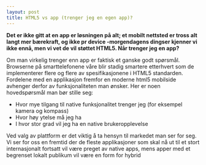```yaml
---
layout: post
title: HTML5 vs app (trenger jeg en egen app)?
---
```


**Det er ikke gitt at en app er løsningen på alt; et mobilt nettsted er tross alt langt mer bærekraft, og ikke pr device -morgendagens dingser kjenner vi ikke ennå, men vi vet de vil støttet HTML5. Når trenger jeg en app?**

Om man virkelig trenger enn app er faktisk et ganske godt spørsmål. Browserne på smarttelefonene våre blir stadig smartere etterhvert som de implementerer flere og flere av spesifikasjonene i HTML5 standarden. Fordelene med en applikasjon fremfor en moderne html5 mobilside avhenger derfor av funksjonaliteten man ønsker. Her er noen hovedspørsmål man bør stille seg:

- Hvor mye tilgang til native funksjonalitet trenger jeg (for eksempel kamera og kompass)
- Hvor høy ytelse må jeg ha
- I hvor stor grad vil jeg ha en native brukeropplevelse

Ved valg av plattform er det viktig å ta hensyn til markedet man ser for seg. Vi ser for oss en fremtid der de fleste applikasjoner som skal nå ut til et stort internasjonalt fortsatt vil være preget av native apps, mens apper med et begrenset lokalt publikum vil være en form for hybrid